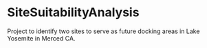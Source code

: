 # SiteSuitabilityAnalysis
Project to identify two sites to serve as future docking areas in Lake Yosemite in Merced CA. 
